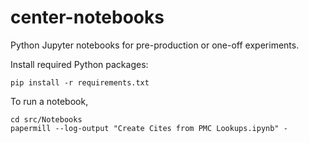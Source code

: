 # center-notebooks
Python Jupyter notebooks for pre-production or one-off experiments.

Install required Python packages:

    pip install -r requirements.txt

To run a notebook,

    cd src/Notebooks
    papermill --log-output "Create Cites from PMC Lookups.ipynb" -
